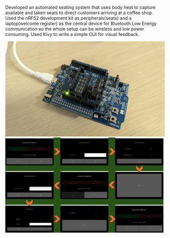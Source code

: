 Developed an automated seating system that uses body heat to capture available and taken seats to direct customers arriving at a coffee shop. 
Used the nRF52 development kit as peripherals(seats) and a laptop(welcome register) as the central device for Bluetooth Low Energy communication 
so the whole setup can be wireless and low power consuming. 
Used Kivy to write a simple GUI for visual feedback.

<p float="left">  
  <img src="https://github.com/IsuruPabasara/CoffeeShop/blob/main/MC.jpeg" height="300"  >
  <img src="https://github.com/IsuruPabasara/CoffeeShop/blob/main/Slide1.JPG" height="300" >
</p>
